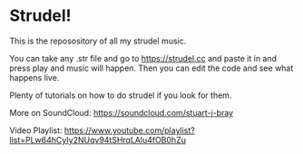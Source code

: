 # Strudel!

This is the reposository of all my strudel music.

You can take any .str file and go to <https://strudel.cc> and paste it in and press play and music will happen. Then you can edit the code and see what happens live.

Plenty of tutorials on how to do strudel if you look for them.

More on SoundCloud: <https://soundcloud.com/stuart-j-bray>

Video Playlist: <https://www.youtube.com/playlist?list=PLw64hCyIy2NUqv94tSHrqLAlu4fOB0hZu>